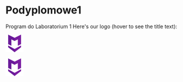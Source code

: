# Podyplomowe1
Program do Laboratorium 1
Here's our logo (hover to see the title text):


![alt text](https://github.com/adam-p/markdown-here/raw/master/src/common/images/icon48.png "Logo Title Text 1")


![alt text][logo]

[logo]: https://github.com/adam-p/markdown-here/raw/master/src/common/images/icon48.png "Logo Title Text 2"